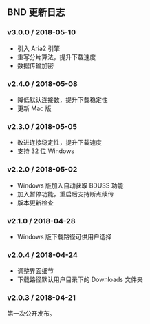 ## BND 更新日志

### v3.0.0 / 2018-05-10

* 引入 Aria2 引擎
* 重写分片算法，提升下载速度
* 数据传输加密

### v2.4.0 / 2018-05-08

* 降低默认连接数，提升下载稳定性
* 更新 Mac 版

### v2.3.0 / 2018-05-05

* 改进连接稳定性，提升下载速度
* 支持 32 位 Windows

### v2.2.0 / 2018-05-02

* Windows 版加入自动获取 BDUSS 功能
* 加入暂停功能，重启后支持断点续传
* 版本更新检查

### v2.1.0 / 2018-04-28

* Windows 版下载路径可供用户选择

### v2.0.4 / 2018-04-24

* 调整界面细节
* 下载路径默认用户目录下的 Downloads 文件夹

### v2.0.3 / 2018-04-21

第一次公开发布。
